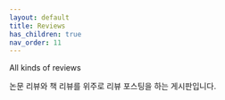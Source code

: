 ```yaml
---
layout: default
title: Reviews
has_children: true
nav_order: 11
---
```


All kinds of reviews

논문 리뷰와 책 리뷰를 위주로 리뷰 포스팅을 하는 게시판입니다.
